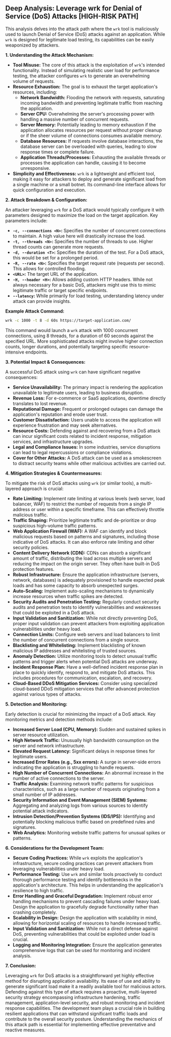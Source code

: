 ## Deep Analysis: Leverage wrk for Denial of Service (DoS) Attacks [HIGH-RISK PATH]

This analysis delves into the attack path where the `wrk` tool is maliciously used to launch Denial of Service (DoS) attacks against an application. While `wrk` is designed for legitimate load testing, its capabilities can be easily weaponized by attackers.

**1. Understanding the Attack Mechanism:**

* **Tool Misuse:** The core of this attack is the exploitation of `wrk`'s intended functionality. Instead of simulating realistic user load for performance testing, the attacker configures `wrk` to generate an overwhelming volume of requests.
* **Resource Exhaustion:** The goal is to exhaust the target application's resources, including:
    * **Network Bandwidth:** Flooding the network with requests, saturating incoming bandwidth and preventing legitimate traffic from reaching the application.
    * **Server CPU:** Overwhelming the server's processing power with handling a massive number of concurrent requests.
    * **Server Memory:**  Potentially leading to memory exhaustion if the application allocates resources per request without proper cleanup or if the sheer volume of connections consumes available memory.
    * **Database Resources:** If requests involve database interactions, the database server can be overloaded with queries, leading to slow response times or complete failure.
    * **Application Threads/Processes:**  Exhausting the available threads or processes the application can handle, causing it to become unresponsive.
* **Simplicity and Effectiveness:** `wrk` is a lightweight and efficient tool, making it easy for attackers to deploy and generate significant load from a single machine or a small botnet. Its command-line interface allows for quick configuration and execution.

**2. Attack Breakdown & Configuration:**

An attacker leveraging `wrk` for a DoS attack would typically configure it with parameters designed to maximize the load on the target application. Key parameters include:

* **`-c, --connections <N>`:**  Specifies the number of concurrent connections to maintain. A high value here will drastically increase the load.
* **`-t, --threads <N>`:**  Specifies the number of threads to use. Higher thread counts can generate more requests.
* **`-d, --duration <T>`:**  Specifies the duration of the test. For a DoS attack, this would be set for a prolonged period.
* **`-R, --rate <N>`:**  Specifies the target request rate (requests per second). This allows for controlled flooding.
* **`<URL>`:** The target URL of the application.
* **`-H, --header <H>`:** Allows adding custom HTTP headers. While not always necessary for a basic DoS, attackers might use this to mimic legitimate traffic or target specific endpoints.
* **`--latency`:**  While primarily for load testing, understanding latency under attack can provide insights.

**Example Attack Command:**

```bash
wrk -c 1000 -t 8 -d 60s https://target-application.com/
```

This command would launch a `wrk` attack with 1000 concurrent connections, using 8 threads, for a duration of 60 seconds against the specified URL. More sophisticated attacks might involve higher connection counts, longer durations, and potentially targeting specific resource-intensive endpoints.

**3. Potential Impact & Consequences:**

A successful DoS attack using `wrk` can have significant negative consequences:

* **Service Unavailability:** The primary impact is rendering the application unavailable to legitimate users, leading to business disruption.
* **Revenue Loss:** For e-commerce or SaaS applications, downtime directly translates to lost revenue.
* **Reputational Damage:**  Frequent or prolonged outages can damage the application's reputation and erode user trust.
* **Customer Dissatisfaction:** Users unable to access the application will experience frustration and may seek alternatives.
* **Resource Costs:**  Defending against and recovering from a DoS attack can incur significant costs related to incident response, mitigation services, and infrastructure upgrades.
* **Legal and Compliance Issues:** In some industries, service disruptions can lead to legal repercussions or compliance violations.
* **Cover for Other Attacks:**  A DoS attack can be used as a smokescreen to distract security teams while other malicious activities are carried out.

**4. Mitigation Strategies & Countermeasures:**

To mitigate the risk of DoS attacks using `wrk` (or similar tools), a multi-layered approach is crucial:

* **Rate Limiting:** Implement rate limiting at various levels (web server, load balancer, WAF) to restrict the number of requests from a single IP address or user within a specific timeframe. This can effectively throttle malicious traffic.
* **Traffic Shaping:** Prioritize legitimate traffic and de-prioritize or drop suspicious high-volume traffic patterns.
* **Web Application Firewall (WAF):**  A WAF can identify and block malicious requests based on patterns and signatures, including those indicative of DoS attacks. It can also enforce rate limiting and other security policies.
* **Content Delivery Network (CDN):** CDNs can absorb a significant amount of traffic, distributing the load across multiple servers and reducing the impact on the origin server. They often have built-in DoS protection features.
* **Robust Infrastructure:** Ensure the application infrastructure (servers, network, databases) is adequately provisioned to handle expected peak loads and has some capacity to absorb unexpected surges.
* **Auto-Scaling:** Implement auto-scaling mechanisms to dynamically increase resources when traffic spikes are detected.
* **Security Audits and Penetration Testing:** Regularly conduct security audits and penetration tests to identify vulnerabilities and weaknesses that could be exploited in a DoS attack.
* **Input Validation and Sanitization:** While not directly preventing DoS, proper input validation can prevent attackers from exploiting application vulnerabilities under heavy load.
* **Connection Limits:** Configure web servers and load balancers to limit the number of concurrent connections from a single source.
* **Blacklisting and Whitelisting:** Implement blacklisting of known malicious IP addresses and whitelisting of trusted sources.
* **Anomaly Detection:** Utilize monitoring tools to detect unusual traffic patterns and trigger alerts when potential DoS attacks are underway.
* **Incident Response Plan:**  Have a well-defined incident response plan in place to quickly identify, respond to, and mitigate DoS attacks. This includes procedures for communication, escalation, and recovery.
* **Cloud-Based DDoS Mitigation Services:** Consider using specialized cloud-based DDoS mitigation services that offer advanced protection against various types of attacks.

**5. Detection and Monitoring:**

Early detection is crucial for minimizing the impact of a DoS attack. Key monitoring metrics and detection methods include:

* **Increased Server Load (CPU, Memory):**  Sudden and sustained spikes in server resource utilization.
* **High Network Traffic:**  Unusually high bandwidth consumption on the server and network infrastructure.
* **Elevated Request Latency:**  Significant delays in response times for legitimate users.
* **Increased Error Rates (e.g., 5xx errors):**  A surge in server-side errors indicating the application is struggling to handle requests.
* **High Number of Concurrent Connections:**  An abnormal increase in the number of active connections to the server.
* **Traffic Analysis:** Examining network traffic patterns for suspicious characteristics, such as a large number of requests originating from a small number of IP addresses.
* **Security Information and Event Management (SIEM) Systems:**  Aggregating and analyzing logs from various sources to identify potential attack indicators.
* **Intrusion Detection/Prevention Systems (IDS/IPS):**  Identifying and potentially blocking malicious traffic based on predefined rules and signatures.
* **Web Analytics:**  Monitoring website traffic patterns for unusual spikes or patterns.

**6. Considerations for the Development Team:**

* **Secure Coding Practices:** While `wrk` exploits the application's infrastructure, secure coding practices can prevent attackers from leveraging vulnerabilities under heavy load.
* **Performance Testing:**  Use `wrk` and similar tools proactively to conduct thorough performance testing and identify bottlenecks in the application's architecture. This helps in understanding the application's resilience to high traffic.
* **Error Handling and Graceful Degradation:** Implement robust error handling mechanisms to prevent cascading failures under heavy load. Design the application to gracefully degrade functionality rather than crashing completely.
* **Scalability in Design:**  Design the application with scalability in mind, allowing for horizontal scaling of resources to handle increased traffic.
* **Input Validation and Sanitization:**  While not a direct defense against DoS, preventing vulnerabilities that could be exploited under load is crucial.
* **Logging and Monitoring Integration:**  Ensure the application generates comprehensive logs that can be used for monitoring and incident analysis.

**7. Conclusion:**

Leveraging `wrk` for DoS attacks is a straightforward yet highly effective method for disrupting application availability. Its ease of use and ability to generate significant load make it a readily available tool for malicious actors. Defending against this type of attack requires a proactive, multi-layered security strategy encompassing infrastructure hardening, traffic management, application-level security, and robust monitoring and incident response capabilities. The development team plays a crucial role in building resilient applications that can withstand significant traffic loads and contribute to the overall security posture. Understanding the mechanics of this attack path is essential for implementing effective preventative and reactive measures.
